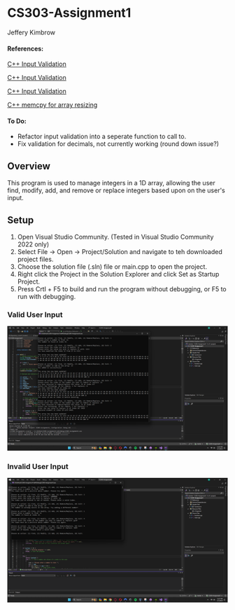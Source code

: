 # CS303-Assignment1
Jeffery Kimbrow

#### References:
[C++ Input Validation](https://www.delftstack.com/howto/cpp/cpp-input-validation/#google_vignette)

[C++ Input Validation](https://www.delftstack.com/howto/cpp/clear-input-buffer-in-cpp/)

[C++ Input Validation](https://www.delftstack.com/howto/cpp/cpp-cin-fail/)

[C++ memcpy for array resizing](https://stackoverflow.com/questions/15685240/how-to-copy-arrray-to-array-using-memcpy-in-c)






#### To Do:
- Refactor input validation into a seperate function to call to. 
- Fix validation for decimals, not currently working (round down issue?) 

## Overview

This program is used to manage integers in a 1D array, allowing the user find, modify, add, and remove or replace integers based upon on the user's input. 

## Setup

1. Open Visual Studio Community. (Tested in Visual Studio Community 2022 only)
2. Select File -> Open -> Project/Solution and navigate to teh downloaded project files. 
3. Choose the solution file (.sln) file or main.cpp to open the project.
4. Right click the Project in the Solution Explorer and click Set as Startup Project. 
5. Press Crtl + F5 to build and run the program without debugging, or F5 to run with debugging. 


### Valid User Input
![Valid data input from user](validInput.png)

### Invalid User Input
![Invalid data input from user](errorHandling.png)
